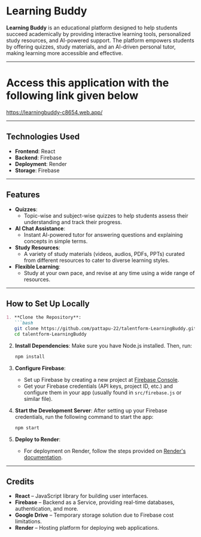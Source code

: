 
# **Learning Buddy**

**Learning Buddy** is an educational platform designed to help students succeed academically by providing interactive learning tools, personalized study resources, and AI-powered support. The platform empowers students by offering quizzes, study materials, and an AI-driven personal tutor, making learning more accessible and effective.

---
# **Access this application with the following link given below**
https://learningbuddy-c8654.web.app/

---

## **Technologies Used**

- **Frontend**: React
- **Backend**: Firebase
- **Deployment**: Render
- **Storage**:  Firebase

---

## **Features**

- **Quizzes**: 
  - Topic-wise and subject-wise quizzes to help students assess their understanding and track their progress.
- **AI Chat Assistance**:
  - Instant AI-powered tutor for answering questions and explaining concepts in simple terms.
- **Study Resources**:
  - A variety of study materials (videos, audios, PDFs, PPTs) curated from different resources to cater to diverse learning styles.
- **Flexible Learning**: 
  - Study at your own pace, and revise at any time using a wide range of resources.

---

## **How to Set Up Locally**
````markdown
1. **Clone the Repository**:
   ```bash
   git clone https://github.com/pattapu-22/talentform-LearningBuddy.git
   cd talentform-LearningBuddy
````

2. **Install Dependencies**:
   Make sure you have Node.js installed. Then, run:

   ```bash
   npm install
   ```

3. **Configure Firebase**:

   * Set up Firebase by creating a new project at [Firebase Console](https://console.firebase.google.com/).
   * Get your Firebase credentials (API keys, project ID, etc.) and configure them in your app (usually found in `src/firebase.js` or similar file).

4. **Start the Development Server**:
   After setting up your Firebase credentials, run the following command to start the app:

   ```bash
   npm start
   ```

5. **Deploy to Render**:

   * For deployment on Render, follow the steps provided on [Render's documentation](https://render.com/docs/deploy-react-app).

---

## **Credits**

* **React** – JavaScript library for building user interfaces.
* **Firebase** – Backend as a Service, providing real-time databases, authentication, and more.
* **Google Drive** – Temporary storage solution due to Firebase cost limitations.
* **Render** – Hosting platform for deploying web applications.
